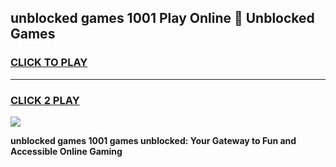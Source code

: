 
## unblocked games 1001 Play Online 👋 Unblocked Games
<h3>
<a href="https://premium.freeplayer.one?title=unblocked_games_1001&ref=19F">CLICK TO PLAY</a></h3>
<hr>

<h3>
<a href="https://premium.freeplayer.one?title=unblocked_games_1001&ref=19F">CLICK 2 PLAY</a>
  
</h3>

<a href="https://premium.freeplayer.one?title=unblocked_games_1001&ref=19F"><img src="https://clearcache.store/games.png"></a>


**unblocked games 1001 games unblocked: Your Gateway to Fun and Accessible Online Gaming**
